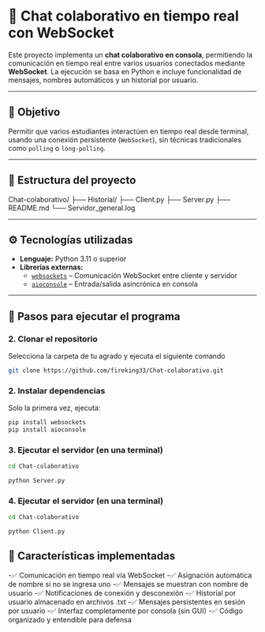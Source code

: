 # 🧠 Chat colaborativo en tiempo real con WebSocket

Este proyecto implementa un **chat colaborativo en consola**, permitiendo la comunicación en tiempo real entre varios usuarios conectados mediante **WebSocket**. La ejecución se basa en Python e incluye funcionalidad de mensajes, nombres automáticos y un historial por usuario.

---

## 🎯 Objetivo

Permitir que varios estudiantes interactúen en tiempo real desde terminal, usando una conexión persistente (`WebSocket`), sin técnicas tradicionales como `polling` o `long-polling`.

---

## 📁 Estructura del proyecto
Chat-colaborativo/
├── Historial/
├── Client.py
├── Server.py
├── README.md
└── Servidor_general.log

---

## ⚙️ Tecnologías utilizadas

- **Lenguaje:** Python 3.11 o superior
- **Librerías externas:**
  - [`websockets`](https://pypi.org/project/websockets/) – Comunicación WebSocket entre cliente y servidor
  - [`aioconsole`](https://pypi.org/project/aioconsole/) – Entrada/salida asincrónica en consola

---

## 🚀 Pasos para ejecutar el programa

### 2. Clonar el repositorio

Selecciona la carpeta de tu agrado y ejecuta el siguiente comando

```bash
git clone https://github.com/fireking33/Chat-colaborativo.git
```

### 2. Instalar dependencias

Solo la primera vez, ejecuta:

```bash
pip install websockets
pip install aioconsole
```

### 3. Ejecutar el servidor (en una terminal)

```bash
cd Chat-colaborativo
```

```bash
python Server.py
```

### 4. Ejecutar el servidor (en una terminal)

```bash
cd Chat-colaborativo
```

```bash
python Client.py
```

## 👥 Características implementadas

-✅ Comunicación en tiempo real vía WebSocket
-✅ Asignación automática de nombre si no se ingresa uno
-✅ Mensajes se muestran con nombre de usuario
-✅ Notificaciones de conexión y desconexión
-✅ Historial por usuario almacenado en archivos .txt
-✅ Mensajes persistentes en sesión por usuario
-✅ Interfaz completamente por consola (sin GUI)
-✅ Código organizado y entendible para defensa